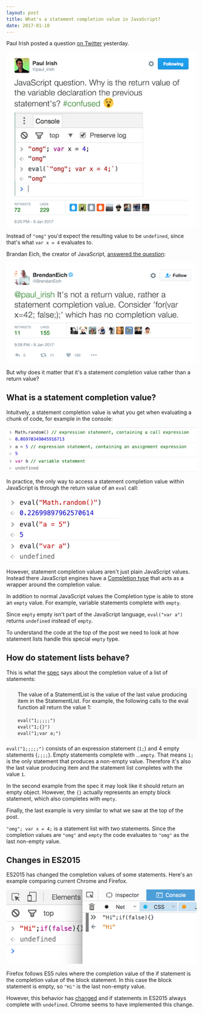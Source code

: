 ```yaml
---
layout: post
title: What's a statement completion value in JavaScript?
date: 2017-01-10
---
```


Paul Irish posted a question [on Twitter](https://twitter.com/paul_irish/status/818568243350630401) yesterday.

![](/img/blog/statement-completion-value/paul-irish-tweet.png)

Instead of `"omg"` you'd expect the resulting value to be `undefined`, since that's what `var x = 4` evaluates to.

Brandan Eich, the creator of JavaScript, [answered the question](https://twitter.com/BrendanEich/status/818570098998800388):

![](/img/blog/statement-completion-value/brendan-eich-tweet.png)

But why does it matter that it's a statement completion value rather than a return value?

## What is a statement completion value?

Intuitvely, a statement completion value is what you get when evaluating a chunk of code, for example in the console:

![](/img/blog/statement-completion-value/statement-completion-values-in-the-console.png)

In practice, the only way to access a statement completion value within JavaScript is through the return value of an `eval` call:

![](/img/blog/statement-completion-value/eval.png)

However, statement completion values aren't just plain JavaScript values. Instead there JavaScript engines have a [Completion type](http://www.ecma-international.org/ecma-262/6.0/#sec-completion-record-specification-type) that acts as a wrapper around the completion value.

In addition to normal JavaScript values the Completion type is able to store an `empty` value. For example, variable statements complete with `empty`.

Since `empty` empty isn't part of the JavaScript language, `eval("var a")` returns `undefined` instead of `empty`.

To understand the code at the top of the post we need to look at how statement lists handle this special `empty` type.

## How do statement lists behave?

This is what the [spec](http://www.ecma-international.org/ecma-262/6.0/#sec-block-runtime-semantics-evaluation) says about the completion value of a list of statements:

<p style="background: #fafafa; padding: 10px;padding-left: 30px;">
The value of a StatementList is the value of the last value producing item in the StatementList. For example, the following calls to the eval function all return the value 1:<br><br>
<code>eval("1;;;;;")</code><br>
<code>eval("1;{}")</code><br>
<code>eval("1;var a;")</code>
</p>

`eval("1;;;;;")` consists of an expression statement (`1;`) and 4 empty statements (`;;;;`). Empty statements complete with ...`empty`. That means `1;` is the only statement that produces a non-empty value. Therefore it's also the last value producing item and the statement list completes with the value `1`.

In the second example from the spec it may look like it should return an empty object. However, the `{}` actually represents an empty block statement, which also completes with `empty`.

Finally, the last example is very similar to what we saw at the top of the post.

`"omg"; var x = 4;` is a statement list with two statements. Since the completion values are `"omg"` and `empty` the code evaluates to `"omg"` as the last non-empty value.

## Changes in ES2015

ES2015 has changed the completion values of some statements. Here's an example comparing current Chrome and Firefox.

![](/img/blog/statement-completion-value/es2015-chrome-firefox.png)

Firefox follows ES5 rules where the completion value of the if statement is the completion value of the block statement. In this case the block statement is empty, so `"Hi"` is the last non-empty value.

However, this behavior has [changed](http://www.ecma-international.org/ecma-262/6.0/#sec-if-statement-runtime-semantics-evaluation) and if statements in ES2015 always complete with `undefined`. Chrome seems to have implemented this change.
